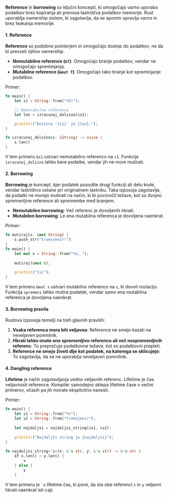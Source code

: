 **Reference** in **borrowing** so ključni koncepti, ki omogočajo varno uporabo podatkov brez kopiranja ali prenosa lastništva podatkov memorije. Rust uporablja ownership sistem, ki zagotavlja, da se spomin upravlja varno in brez leakanja memorije.

#### 1. Reference

**Reference** so podobne pointerjem in omogočajo dostop do podatkov, ne da bi prevzeli njihov ownership.

- **Nemutabilne reference (`&T`)**: Omogočajo branje podatkov, vendar ne omogočajo spreminjanja.
- **Mutabilne reference (`&mut T`)**: Omogočajo tako branje kot spreminjanje podatkov.

Primer:

```rust
fn main() {
    let s1 = String::from("YO!");

    // Nemutabilne referenca
    let len = izracunaj_dolzino(&s1);

    println!("Dolžina '{s1}' je {len}.");
}

fn izracunaj_dolzino(s: &String) -> usize {
    s.len()
}
```

V tem primeru `&s1` ustvari nemutabilno referenco na `s1`. Funkcija `izracunaj_dolzino` lahko bere podatke, vendar jih ne more mutirati.

#### 2. Borrowing

**Borrowing** je koncept, kjer podatek posodite drugi funkciji ali delu kode, vendar lastništvo ostane pri originalnem lastniku. Taka izposoja zagotavlja, da podatki ne morejo mutirati na način, ki bi povzročil težave, kot so dvojno spremenljive reference ali spremembe med branjem.

- **Nemutabilen borrowing**: Več referenc je dovoljenih hkrati.
- **Mutabilen borrowing**: Le ena mutabilna referenca je dovoljena naenkrat.

Primer:

```rust
fn mutiraj(s: &mut String) {  
    s.push_str("truenjenir!");  
}  
fn main() {  
    let mut s = String::from("Yo, ");  
  
    mutiraj(&mut s);  
  
    println!("{s}");  
}
```

V tem primeru `&mut s` ustvari mutabilno referenco na `s`, ki dovoli mutacijo. Funkcija `spremeni` lahko mutira podatek, vendar samo ena mutabilna referenca je dovoljena naenkrat.

#### 3. Borrowing pravila

Rustova izposoja temelji na treh glavnih pravilih:

1. **Vsaka referenca mora biti veljavna**: Reference ne smejo kazati na neveljaven pomnilnik.
2. **Hkrati lahko imate eno spremenljivo referenco ali več nespremenljivih referenc**: To preprečuje podatkovne težave, kot so podatkovni prepleti.
3. **Reference ne smejo živeti dlje kot podatek, na katerega se sklicujejo**: To zagotavlja, da se ne uporablja neveljaven pomnilnik.

#### 4. Dangling reference

**Lifetime** je način zagotavljanja vedno veljavnih referenc. Lifetime je čas veljavnosti reference. Kompiler samodejno sklepa lifetime čase v večini primerov, včasih pa jih morate eksplicitno navesti.

Primer:

```rust
fn main() {  
    let s1 = String::from("Yo");  
    let s2 = String::from("truenjenir");  
  
    let najdaljsi = najdaljsi_string(&s1, &s2);  
  
    println!("Najdaljši string je {najdaljsi}");  
}  
  
fn najdaljsi_string<'a>(x: &'a str, y: &'a str) -> &'a str {  
    if x.len() > y.len() {  
        x  
    } else {  
        y  
    }
```

V tem primeru je `'a` lifetime čas, ki pove, da sta obe referenci `x` in `y` veljavni hkrati naenkrat isti cajt.
